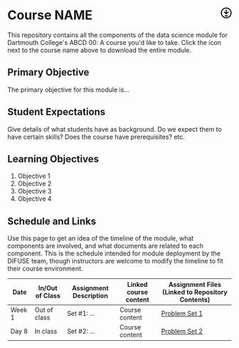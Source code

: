 # Course NAME <a href="https://github.com/difuse-dartmouth/public-module-template/archive/refs/heads/main.zip"><img src="https://github.com/difuse-dartmouth/.github/blob/ecc522189d093025100d24feef5fc134f592c677/profile/download_button.png" alt="Download the entire module" align="right" style="width: 0.25in;"></a>

This repository contains all the components of the data science module for Dartmouth College's ABCD 00: A course you'd like to take.  Click the icon next to the course name above to download the entire module.

## Primary Objective

The primary objective for this module is...

## Student Expectations

Give details of what students have as background.  Do we expect them to have certain skills? Does the course have prerequisites? etc.

## Learning Objectives
1.	Objective 1
2.	Objective 2
3.	Objective 3
4.	Objective 4


## Schedule and Links

Use this page to get an idea of the timeline of the module, what components are involved, and what documents are related to each component. This is the schedule intended for module deployment by the DIFUSE team, though instructors are welcome to modify the timeline to fit their course environment.

| Date             |  In/Out of Class | Assignment Description                     | Linked course content                                    | Assignment Files (Linked to Repository Contents) |
|------------------|-----------------|--------------------------------------------------|-------------------------------------------------|--------------------------------------------------|
| Week 1 | Out of class      | Set #1: ...  | Course content|[Problem Set 1](completed_module/components/assignment1/XXX) |
| Day 8 | In class      | Set #2: ... | 	Course content |[Problem Set 2](completed_module/public/components/assignment2/XXX) |
